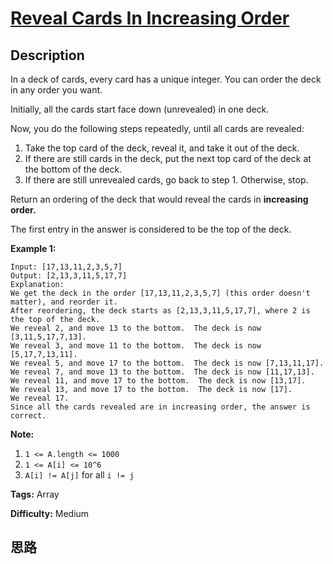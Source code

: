 # [Reveal Cards In Increasing Order][title]

## Description

In a deck of cards, every card has a unique integer.  You can order the deck
in any order you want.

Initially, all the cards start face down (unrevealed) in one deck.

Now, you do the following steps repeatedly, until all cards are revealed:

  1. Take the top card of the deck, reveal it, and take it out of the deck.
  2. If there are still cards in the deck, put the next top card of the deck at the bottom of the deck.
  3. If there are still unrevealed cards, go back to step 1.  Otherwise, stop.

Return an ordering of the deck that would reveal the cards in **increasing
order.**

The first entry in the answer is considered to be the top of the deck.



**Example 1:**
            Input: [17,13,11,2,3,5,7]    Output: [2,13,3,11,5,17,7]    Explanation:    We get the deck in the order [17,13,11,2,3,5,7] (this order doesn't matter), and reorder it.    After reordering, the deck starts as [2,13,3,11,5,17,7], where 2 is the top of the deck.    We reveal 2, and move 13 to the bottom.  The deck is now [3,11,5,17,7,13].    We reveal 3, and move 11 to the bottom.  The deck is now [5,17,7,13,11].    We reveal 5, and move 17 to the bottom.  The deck is now [7,13,11,17].    We reveal 7, and move 13 to the bottom.  The deck is now [11,17,13].    We reveal 11, and move 17 to the bottom.  The deck is now [13,17].    We reveal 13, and move 17 to the bottom.  The deck is now [17].    We reveal 17.    Since all the cards revealed are in increasing order, the answer is correct.    



**Note:**

  1. `1 <= A.length <= 1000`
  2. `1 <= A[i] <= 10^6`
  3. `A[i] != A[j]` for all `i != j`


**Tags:** Array

**Difficulty:** Medium

## 思路

[title]: https://leetcode.com/problems/reveal-cards-in-increasing-order
